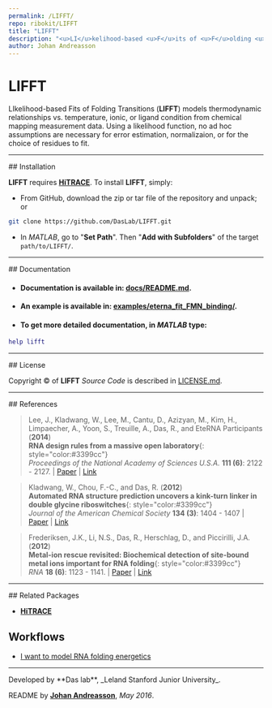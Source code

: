 ```yaml
---
permalink: /LIFFT/
repo: ribokit/LIFFT
title: "LIFFT"
description: "<u>LI</u>kelihood-based <u>F</u>its of <u>F</u>olding <u>T</u>ransitions"
author: Johan Andreasson
---
```


# LIFFT

LIkelihood-based Fits of Folding Transitions (**LIFFT**) models thermodynamic relationships vs. temperature, ionic, or ligand condition from chemical mapping measurement data. Using a likelihood function, no ad hoc assumptions are necessary for error estimation, normalizaion, or for the choice of residues to fit.

<hr/>
## Installation

**LIFFT** requires [**HiTRACE**](/HiTRACE). To install **LIFFT**, simply:

- From GitHub, download the zip or tar file of the repository and unpack; or 

```bash
git clone https://github.com/DasLab/LIFFT.git
```

- In *MATLAB*, go to "**Set Path**". Then "**Add with Subfolders**" of the target `path/to/LIFFT/`.

<hr/>
## Documentation

* #### Documentation is available in: [**docs/README.md**](https://github.com/DasLab/LIFFT/blob/master/README.md).

* #### An example is available in: [**examples/eterna_fit_FMN_binding/**](https://github.com/DasLab/LIFFT/tree/master/examples/eterna_fit_FMN_binding).

* #### To get more detailed documentation, in *MATLAB* type:

```matlab
help lifft
```

<hr/>
## License

Copyright &copy; of **LIFFT** _Source Code_ is described in [LICENSE.md](https://github.com/DasLab/LIFFT/blob/master/LICENSE.md).

<hr/>
## References

>Lee, J., Kladwang, W., Lee, M., Cantu, D., Azizyan, M., Kim, H., Limpaecher, A., Yoon, S., Treuille, A., Das, R., and EteRNA Participants (**2014**)<br/>
>**RNA design rules from a massive open laboratory**{: style="color:#3399cc"}<br/>
>*Proceedings of the National Academy of Sciences U.S.A.* **111 (6)**: 2122 - 2127. | [Paper](https://daslab.stanford.edu/site_data/pub_pdf/2014_Lee_PNAS.pdf) | [Link](http://www.pnas.org/content/111/6/2122)

>Kladwang, W., Chou, F.-C., and Das, R. (**2012**)<br/>
>**Automated RNA structure prediction uncovers a kink-turn linker in double glycine riboswitches**{: style="color:#3399cc"}<br/>
>*Journal of the American Chemical Society* **134 (3)**: 1404 - 1407 | [Paper](https://daslab.stanford.edu/site_data/pub_pdf/2012_Kladwang_JACS.pdf) | [Link](http://pubs.acs.org/doi/abs/10.1021/ja2093508)

>Frederiksen, J.K., Li, N.S., Das, R., Herschlag, D., and Piccirilli, J.A. (**2012**)<br/>
>**Metal-ion rescue revisited: Biochemical detection of site-bound metal ions important for RNA folding**{: style="color:#3399cc"}<br/>
>*RNA* **18 (6)**: 1123 - 1141. | [Paper](https://daslab.stanford.edu/site_data/pub_pdf/2012_Frederiksen_RNA.pdf) | [Link](http://rnajournal.cshlp.org/content/18/6/1123)

<hr/>
## Related Packages

* [**HiTRACE**](/HiTRACE/)

## Workflows
* [I want to model RNA folding energetics](/workflows/folding_energetics/)

<hr/>
Developed by **Das lab**, _Leland Stanford Junior University_.

README by [**Johan Andreasson**](https://github.com/johanandreasson), *May 2016*.

